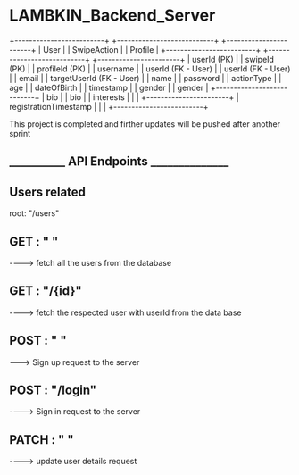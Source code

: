 # LAMBKIN_Backend_Server 

+-------------------------+        +---------------------------+        +-----------------------+
|          User           |        |       SwipeAction         |        |        Profile        |
+-------------------------+        +---------------------------+        +-----------------------+
| userId (PK)             |        | swipeId (PK)              |        | profileId (PK)        |
| username                |        | userId (FK - User)        |        | userId (FK - User)    |
| email                   |        | targetUserId (FK - User)  |        | name                  |
| password                |        | actionType                |        | age                   |
| dateOfBirth             |        | timestamp                 |        | gender                |
| gender                  |        +---------------------------+        | bio                   |
| bio                     |                                             | interests             | 
|                         |                                             +-----------------------+
| registrationTimestamp   |
|                         |
+-------------------------+


This project is completed and firther updates will be pushed after another sprint

## __________  API Endpoints ______________ 

## Users related
root: "/users"


## GET : " "        
----> fetch all the users from the database
## GET : "/{id}"      
----> fetch the respected user with userId from the data base
## POST : " "     
---> Sign up request to the server
## POST : "/login"    
----> Sign in request to the server
## PATCH : " "      
----> update user details request
